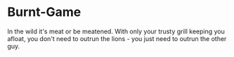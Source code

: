 # Burnt-Game

In the wild it's meat or be meatened. With only your trusty grill keeping you afloat, you don't need to outrun the lions - you just need to outrun the other guy.

